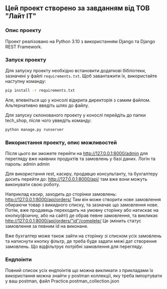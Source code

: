 ## Цей проект створено за завданням від ТОВ "Лайт IT"

### Опис проекту

Проект реалізовано на Python 3.10 з використанням Django та Django REST Framework.

### Запуск проекту

Для запуску проекту необхідно встановити додаткові бібліотеки, зазначені у файлі `requirements.txt`. Щоб завантажити їх, використайте наступну команду:

```bash
pip install -r requirements.txt
```
Але, впевніться що у консолі відкрита директорія з самим файлом. Альтернативно введіть шлях до файлу.

Для запуску склонованого проекту у конослі перейдіть до папки tech_shop, після чого увведіть команду: 
```bash
python manage.py runserver
```
### Використання проекту, опис можливостей

Після цього ви зможете перейти на http://127.0.0.1:8000/admin для перегляду вже наявних продуктів та замовлень у базі даних. Логін та пароль: admin admin

Для використання rest, касиру, продавцю консультанту, та бухгалтеру досить перейти до: http://127.0.0.1:8000/api/ там вже вони можуть виконувати свою роботу.

Наприклад касир, заходить до сторінки замовлень: http://127.0.0.1:8000/api/orders/ Там він може створити нове замовлення обираючи товар з викидного списку, та зазначає що замовлення нове.
Потім, вже продавець переходить на умовну сторінку або натискає на кнопку(фізичну, або на сайті) де обрав певне замовлення, та викликає http://127.0.0.1:8000/api/orders/"id"/complete/ Це змінить статус замовлення за певним id на виконане.

Вже бухгалтер може також зайти на сторінку зі списком усіх замовлень та натиснути кнопку фільтр, де треба буде задати межі дат створення замовлень. Що відфільтрує потрібні замовлення для перегляду.

### Ендпоінти

Повний список усіх ендпоінтів що можна викликати з прикладами їх використання можна знайти у postman коллекції, яку треба імпортувати у ваш postman, файл Practice.postman_collection.json

